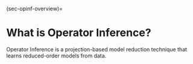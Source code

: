 (sec-opinf-overview)=
# What is Operator Inference?

Operator Inference is a projection-based model reduction technique that learns reduced-order models from data.
